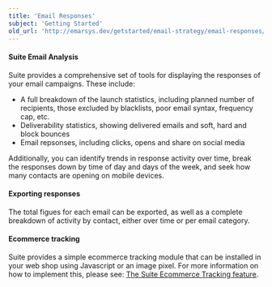 ```yaml
---
title: 'Email Responses'
subject: 'Getting Started'
old_url: 'http://emarsys.dev/getstarted/email-strategy/email-responses/'
---
```


#### Suite Email Analysis

 Suite provides a comprehensive set of tools for displaying the responses of your email campaigns. These include:

- A full breakdown of the launch statistics, including planned number of recipients, those excluded by blacklists, poor email syntax, frequency cap, etc.
- Deliverability statistics, showing delivered emails and soft, hard and block bounces
- Email repsonses, including clicks, opens and share on social media

 Additionally, you can identify trends in response activity over time, break the responses down by time of day and days of the week, and seek how many contacts are opening on mobile devices.

#### Exporting responses

 The total figues for each email can be exported, as well as a complete breakdown of activity by contact, either over time or per email category.

#### Ecommerce tracking

 Suite provides a simple ecommerce tracking module that can be installed in your web shop using Javascript or an image pixel. For more information on how to implement this, please see: [The Suite Ecommerce Tracking feature](/Suite/ecommerce-tracking-analysis.md "Ecommerce Tracking Analysis").